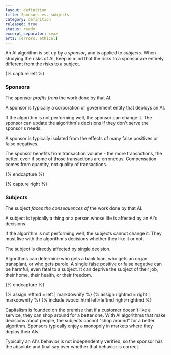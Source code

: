```yaml
---
layout: definition
title: Sponsors vs. subjects
category: definition
released: true
status: ready
excerpt_separator: <ex>
arts: [errors, ethical]
---
```


An AI algorithm is set up by a *sponsor*, and is applied to
*subjects*. When studying the risks of AI, keep in mind that the risks
to a sponsor are entirely different from the risks to a subject.



{% capture left %}

### Sponsors 

The sponsor *profits from* the work done by that AI.

A sponsor is typically a corporation or government entity that deploys an AI.

If the algorithm is not performing well, the sponsor can change it. The sponsor
can update the algorithm's decisions if they don't serve the sponsor's needs.

A sponsor is typically isolated from the effects of many false positives or
false negatives.

The sponsor benefits from transaction volume - the
more transactions, the better, even if some of those transactions are
erroneous.  Compensation comes from quantity, not quality of
transactions.


{% endcapture %}

{% capture right %}

### Subjects

The subject *faces the consequences of* the work done by that AI.

A subject is typically a thing or a person whose life is affected by
an AI's decisions.

If the algorithm is not performing well, the subjects cannot change
it. They must live with the algorithm's decisions whether they like it
or not.

The subject is directly affected by single decision.

Algorithms can determine who gets a bank loan, who gets an organ
transplant, or who gets parole.  A single false positive or false
negative can be harmful, even fatal to a subject. It can deprive the
subject of their job, their home, their health, or their freedom.

{% endcapture %}

{% assign leftmd = left | markdownify %}
{% assign rightmd = right | markdownify %}
{% include twocol.html left=leftmd right=rightmd %}

Capitalism is founded on the premise that if a customer doesn't like a
service, they can shop around for a better one. With AI algorithms
that make decisions about people, the subjects cannot "shop around"
for a better algorithm. Sponsors typically enjoy a monopoly in markets
where they deploy their AIs.

Typically an AI's behavior is not independently verified, so the
sponsor has the absolute and final say over whether that behavior is
correct. 
